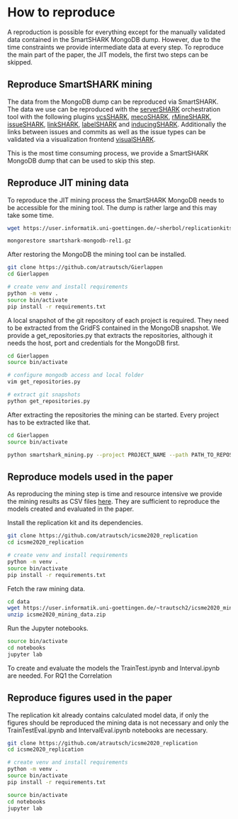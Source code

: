 # How to reproduce

A reproduction is possible for everything except for the manually validated data contained in the SmartSHARK MongoDB dump. However, due to the time constraints we provide intermediate data at every step.
To reproduce the main part of the paper, the JIT models, the first two steps can be skipped.

## Reproduce SmartSHARK mining

The data from the MongoDB dump can be reproduced via SmartSHARK. The data we use can be reproduced with the [serverSHARK](https://github.com/smartshark/serverSHARK) orchestration tool with the following plugins [vcsSHARK](https://github.com/smartshark/vcsSHARK), [mecoSHARK](https://github.com/smartshark/mecoSHARK), [rMineSHARK](https://github.com/smartshark/rMineSHARK), [issueSHARK](https://github.com/smartshark/issueSHARK), [linkSHARK](https://github.com/smartshark/linkSHARK), [labelSHARK](https://github.com/smartshark/labelSHARK) and [inducingSHARK](https://github.com/smartshark/inducingSHARK). Additionally the links between issues and commits as well as the issue types can be validated via a visualization frontend [visualSHARK](https://github.com/smartshark/visualSHARK).

This is the most time consuming process, we provide a SmartSHARK MongoDB dump that can be used to skip this step.


## Reproduce JIT mining data
To reproduce the JIT mining process the SmartSHARK MongoDB needs to be accessible for the mining tool. The dump is rather large and this may take some time.

```bash
wget https://user.informatik.uni-goettingen.de/~sherbol/replicationkits/replication-kit-emse-2020-defect-prediction-data/smartshark-mongodb-rel1.gz

mongorestore smartshark-mongodb-rel1.gz
```

After restoring the MongoDB the mining tool can be installed.

```bash
git clone https://github.com/atrautsch/Gierlappen
cd Gierlappen

# create venv and install requirements
python -m venv .
source bin/activate
pip install -r requirements.txt
```

A local snapshot of the git repository of each project is required. They need to be extracted from the GridFS contained in the MongoDB snapshot.
We provide a get_repositories.py that extracts the repositories, although it needs the host, port and credentials for the MongoDB first.

```bash
cd Gierlappen
source bin/activate

# configure mongodb access and local folder
vim get_repositories.py

# extract git snapshots
python get_repositories.py
```

After extracting the repositories the mining can be started.
Every project has to be extracted like that.

```bash
cd Gierlappen
source bin/activate

python smartshark_mining.py --project PROJECT_NAME --path PATH_TO_REPOSITORY --file-check --label-name JLMIV+R --db-host SMARTSHARK_MONGODB_HOST --db-port SMARTSHARK_MONGODB_PORT --db-name SMARTSHARK_MONGODB_DATABASE --db-user SMARTSHARK_MONGODB_USER --db-pw SMARTSHARK_MONGODB_PASSWORD --db-auth SMARTSHARK_MONGODB_AUTHENTICATION_SOURCE
```


## Reproduce models used in the paper

As reproducing the mining step is time and resource intensive we provide the mining results as CSV files [here](https://hdl.handle.net/21.11101/0000-0007-E7D1-8). They are sufficient to reproduce the models created and evaluated in the paper.

Install the replication kit and its dependencies.
```bash
git clone https://github.com/atrautsch/icsme2020_replication
cd icsme2020_replication

# create venv and install requirements
python -m venv .
source bin/activate
pip install -r requirements.txt
```

Fetch the raw mining data.
```bash
cd data
wget https://user.informatik.uni-goettingen.de/~trautsch2/icsme2020_mining_data.zip
unzip icsme2020_mining_data.zip
```

Run the Jupyter notebooks.

```bash
source bin/activate
cd notebooks
jupyter lab
```

To create and evaluate the models the TrainTest.ipynb and Interval.ipynb are needed. For RQ1 the Correlation


## Reproduce figures used in the paper

The replication kit already contains calculated model data, if only the figures should be reproduced the mining data is not necessary and only the TrainTestEval.ipynb and IntervalEval.ipynb notebooks are necessary.

```bash
git clone https://github.com/atrautsch/icsme2020_replication
cd icsme2020_replication

# create venv and install requirements
python -m venv .
source bin/activate
pip install -r requirements.txt
```

```bash
source bin/activate
cd notebooks
jupyter lab
```